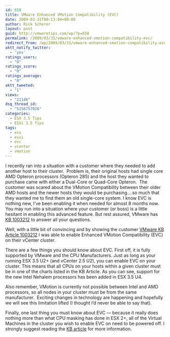 ```yaml
---
id: 658
title: VMware Enhanced VMotion Compatibility (EVC)
date: 2009-03-31T00:13:04+00:00
author: Rick Scherer
layout: post
guid: http://vmwaretips.com/wp/?p=658
permalink: /2009/03/31/vmware-enhanced-vmotion-compatibility-evc/
redirect_from: /wp/2009/03/31/vmware-enhanced-vmotion-compatibility-evc/
aktt_notify_twitter:
  - 'yes'
ratings_users:
  - "0"
ratings_score:
  - "0"
ratings_average:
  - "0"
aktt_tweeted:
  - "1"
views:
  - "21146"
dsq_thread_id:
  - "5156757026"
categories:
  - ESX 3.5 Tips
  - ESXi 3.5 Tips
tags:
  - esx
  - esxi
  - evc
  - vcenter
  - vmotion
---
```

I recently ran into a situation with a customer where they needed to add another host to their cluster.  Problem is, their original hosts had single core AMD Opteron processors (Opteron 285) and the host they wanted to purchase came with either a Dual-Core or Quad-Core Opteron.  The customer was scared about the VMotion Compatibility between their older AMD hosts and the newer hosts they would be purchasing&#8230;.so much that they wanted me to find them an old single-core system. I know EVC is nothing new, I&#8217;ve been enabling it when needed for almost 8 months now.  You may run into a situation where your customer (or boss) is a little hesitant in enabling this advanced feature. But rest assured, VMware has <a href="http://kb.vmware.com/kb/1003212" target="_blank">KB 1003212</a> to answer all your questions.



Well, with a little bit of convincing and by showing the customer <a href="http://kb.vmware.com/kb/1003212" target="_blank">VMware KB Article 1003212</a> I was able to enable Enhanced VMotion Compatibility (EVC) on their vCenter cluster.

There are a few things you should know about EVC. First off, it is fully supported by VMware and the CPU Manufacturers. Just as long as your running ESX 3.5 U2+ (and vCenter 2.5 U2), you can enable EVC on your cluster. This means that all CPUs on your hosts within a given cluster must be in one of the charts listed in the KB Article. As you can see, support for the new Intel Nehalem processors has been added in ESX 3.5 U4.

Also remember, VMotion is currently not possible between Intel and AMD processors, so all nodes in your cluster must be from the same manufacturer.  Exciting changes in technology are happening and hopefully we will see this limitation lifted (I thought I&#8217;d never be able to say that).

Finally, one last thing you must know about EVC &#8212; because it really does nothing more than what CPU masking has done in ESX 2+, all of the Virtual Machines in the cluster you wish to enable EVC on need to be powered off. I strongly suggest reading the <a href="http://kb.vmware.com/kb/1003212" target="_blank">KB article</a> for more information.